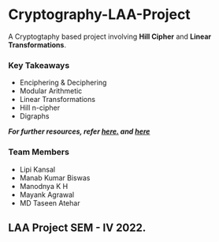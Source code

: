 # Cryptography-LAA-Project
A Cryptogtaphy based project involving **Hill Cipher** and **Linear Transformations**.

### Key Takeaways
- Enciphering & Deciphering
- Modular Arithmetic
- Linear Transformations
- Hill n-cipher
- Digraphs

***For further resources, refer [here.](https://sites.math.washington.edu/~marshall/math_136/projects/crypto.pdf) and [here](https://sites.math.washington.edu/~king/coursedir/m308a01/Projects/Cryptography.htm)***

### Team Members
- Lipi Kansal
- Manab Kumar Biswas
- Manodnya K H
- Mayank Agrawal
- MD Taseen Atehar

## LAA Project SEM - IV 2022.
